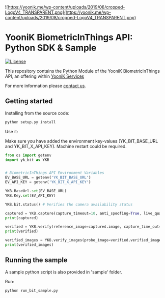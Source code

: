 
![https://yoonik.me/wp-content/uploads/2019/08/cropped-LogoV4_TRANSPARENT.png](https://yoonik.me/wp-content/uploads/2019/08/cropped-LogoV4_TRANSPARENT.png)

# YooniK BiometricInThings API: Python SDK & Sample

[![License](https://img.shields.io/pypi/l/yk_face.svg)](https://github.com/dev-yoonik/YK-BiT-Python/blob/master/LICENSE)


This repository contains the Python Module of the YooniK BiometricInThings API, an offering within [YooniK Services](https://yoonik.me)

For more information please [contact us](mailto:info@yoonik.me).

## Getting started

Installing from the source code:

```bash
python setup.py install
```

Use it:

Make sure you have added the environment key-values (YK_BIT_BASE_URL and YK_BIT_X_API_KEY). Machine restart could be required.

```python
from os import getenv
import yk_bit as YKB


# BiometricInThings API Environment Variables
EV_BASE_URL = getenv('YK_BIT_BASE_URL')
EV_API_KEY = getenv('YK_BIT_X_API_KEY')

YKB.BaseUrl.set(EV_BASE_URL)
YKB.Key.set(EV_API_KEY)

YKB.bit.status() # Verifies the camera availability status

captured = YKB.capture(capture_timeout=10, anti_spoofing=True, live_quality_analysis=True)
print(captured)

verified = YKB.verify(reference_image=captured.image, capture_time_out=10, matching_score_threshold=0.8)
print(verified)

verified_images = YKB.verify_images(probe_image=verified.verified_image, reference_image=captured.image, matching_score_threshold=0.8)
print(verified_images)


```


## Running the sample

A sample python script is also provided in 'sample' folder.

Run:

```bash
python run_bit_sample.py
```
